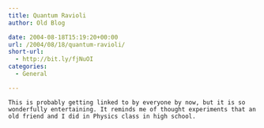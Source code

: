 ```yaml
---
title: Quantum Ravioli
author: Old Blog

date: 2004-08-18T15:19:20+00:00
url: /2004/08/18/quantum-ravioli/
short-url:
  - http://bit.ly/fjNuOI
categories:
  - General

---
```

<div class='microid-http+http:sha1:356045612c20af9b1cdcd345473f64b7f7da6dc6'>
  
    This is probably getting linked to by everyone by now, but it is so wonderfully entertaining. It reminds me of thought experiments that an old friend and I did in Physics class in high school.
  
